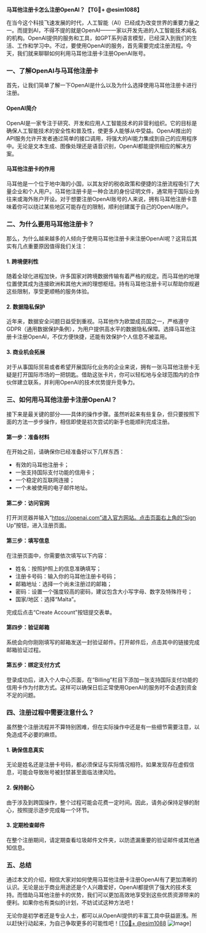 **马耳他注册卡怎么注册OpenAI？【TG💪+ @esim1088】**

在当今这个科技飞速发展的时代，人工智能（AI）已经成为改变世界的重要力量之一。而提到AI，不得不提的就是OpenAI——一家以开发先进的人工智能技术闻名的机构。OpenAI提供的服务和工具，如GPT系列语言模型，已经深入到我们的生活、工作和学习中。不过，要使用OpenAI的服务，首先需要完成注册流程。今天，我们就来聊聊如何利用马耳他注册卡注册OpenAI账号。

### 一、了解OpenAI与马耳他注册卡

首先，让我们简单了解一下OpenAI是什么以及为什么选择使用马耳他注册卡进行注册。

#### OpenAI简介
OpenAI是一家专注于研究、开发和应用人工智能技术的非营利组织。它的目标是确保人工智能技术的安全性和普及性，使更多人能够从中受益。OpenAI推出的API服务允许开发者通过简单的接口调用，将强大的AI能力集成到自己的应用程序中。无论是文本生成、图像处理还是语音识别，OpenAI都能提供相应的解决方案。

#### 马耳他注册卡的作用
马耳他是一个位于地中海的小国，以其友好的税收政策和便捷的注册流程吸引了大量企业和个人用户。马耳他注册卡是一种合法的身份证明文件，通常用于国际业务往来或海外账户开设。对于想要注册OpenAI账号的人来说，拥有马耳他注册卡意味着你可以绕过某些地区可能存在的限制，顺利创建属于自己的OpenAI账户。

### 二、为什么要用马耳他注册卡？

那么，为什么越来越多的人倾向于使用马耳他注册卡来注册OpenAI呢？这背后其实有几点重要原因值得我们关注：

#### 1. 跨境便利性
随着全球化进程加快，许多国家对跨境数据传输有着严格的规定。而马耳他的地理位置使其成为连接欧洲和其他大洲的理想枢纽。持有马耳他注册卡可以帮助你规避这些限制，享受更顺畅的服务体验。

#### 2. 数据隐私保护
近年来，数据安全问题日益受到重视。马耳他作为欧盟成员国之一，严格遵守GDPR（通用数据保护条例），为用户提供高水平的数据隐私保障。选择马耳他注册卡注册OpenAI，不仅方便快捷，还能有效保护个人信息不被滥用。

#### 3. 商业机会拓展
对于从事国际贸易或者希望开展国际化业务的企业来说，拥有一张马耳他注册卡无疑是打开国际市场的一把钥匙。借助这张卡片，你可以轻松地与全球范围内的合作伙伴建立联系，并利用OpenAI的技术优势提升竞争力。

### 三、如何用马耳他注册卡注册OpenAI？

接下来是最关键的部分——具体的操作步骤。虽然听起来有些复杂，但只要按照下面的方法一步步操作，相信即使是初次尝试的新手也能顺利完成注册。

#### 第一步：准备材料
在开始之前，请确保你已经准备好以下几样东西：
- 有效的马耳他注册卡；
- 一张支持国际支付功能的信用卡；
- 一个稳定的互联网连接；
- 一个未被使用的电子邮件地址。

#### 第二步：访问官网
打开浏览器并输入“https://openai.com”进入官方网站。点击页面右上角的“Sign Up”按钮，进入注册页面。

#### 第三步：填写信息
在注册页面中，你需要依次填写以下内容：
- 姓名：按照护照上的信息准确填写；
- 注册卡号码：输入你的马耳他注册卡号码；
- 邮箱地址：选择一个尚未注册过的邮箱；
- 密码：设置一个强度较高的密码，建议包含大小写字母、数字及特殊符号；
- 国家/地区：选择“Malta”。

完成后点击“Create Account”按钮提交表单。

#### 第四步：验证邮箱
系统会向你刚刚填写的邮箱发送一封验证邮件。打开邮件后，点击其中的链接完成邮箱验证过程。

#### 第五步：绑定支付方式
登录成功后，进入个人中心页面，在“Billing”栏目下添加一张支持国际支付功能的信用卡作为付款方式。这样可以确保日后正常使用OpenAI的服务时不会遇到资金不足的问题。

### 四、注册过程中需要注意什么？

虽然整个注册流程并不算特别困难，但在实际操作中还是有一些细节需要注意，以免造成不必要的麻烦。

#### 1. 确保信息真实
无论是姓名还是注册卡号码，都必须保证与实际情况相符。如果发现存在虚假信息，可能会导致账号被封禁甚至面临法律风险。

#### 2. 保持耐心
由于涉及到跨国操作，整个过程可能会花费一定时间。因此，请务必保持足够的耐心，按照提示逐步完成每一个环节。

#### 3. 定期检查邮件
在整个注册期间，请定期查看垃圾邮件文件夹，以防遗漏重要的验证邮件或其他通知信息。

### 五、总结

通过本文的介绍，相信大家对如何使用马耳他注册卡注册OpenAI有了更加清晰的认识。无论是出于商业用途还是个人兴趣爱好，OpenAI都提供了强大的技术支持。而借助马耳他注册卡的优势，我们可以更加高效地享受到这些优质资源带来的便利。如果你也有类似的计划，不妨试试这种方法吧！

无论你是初学者还是专业人士，都可以从OpenAI提供的丰富工具中获益匪浅。所以赶快行动起来，为自己争取更多的可能性吧！[[TG💪+ @esim1088](https://t.me/s/esim1088) ![Image](https://i.postimg.cc/4NQfJmqS/Snipaste-2025-05-13-00-14-12.png)]